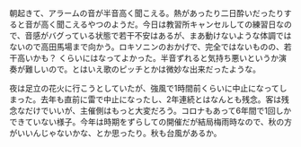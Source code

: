 朝起きて、アラームの音が半音高く聞こえる。熱があったり二日酔いだったりすると音が高く聞こえるやつのようだ。今日は教習所キャンセルしての練習日なので、音感がバグっている状態で若干不安はあるが、まあ動けないような体調ではないので高田馬場まで向かう。ロキソニンのおかげで、完全ではないものの、若干高いかも？ くらいにはなってよかった。半音ずれると気持ち悪いというか演奏が難しいので。とはいえ歌のピッチとかは微妙な出来だったような。

夜は足立の花火に行こうとしていたが、強風で1時間前くらいに中止になってしまった。去年も直前に雷で中止になったし、2年連続とはなんとも残念。客は残念なだけでいいが、主催側はもっと大変だろう。コロナもあって6年間で1回しかできていない様子。今年は時期をずらしての開催だが結局梅雨時なので、秋の方がいいんじゃないかな、とか思ったり。秋も台風があるか。
